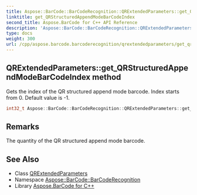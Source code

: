 ```yaml
---
title: Aspose::BarCode::BarCodeRecognition::QRExtendedParameters::get_QRStructuredAppendModeBarCodeIndex method
linktitle: get_QRStructuredAppendModeBarCodeIndex
second_title: Aspose.BarCode for C++ API Reference
description: 'Aspose::BarCode::BarCodeRecognition::QRExtendedParameters::get_QRStructuredAppendModeBarCodeIndex method. Gets the index of the QR structured append mode barcode. Index starts from 0. Default value is -1 in C++.'
type: docs
weight: 300
url: /cpp/aspose.barcode.barcoderecognition/qrextendedparameters/get_qrstructuredappendmodebarcodeindex/
---
```

## QRExtendedParameters::get_QRStructuredAppendModeBarCodeIndex method


Gets the index of the QR structured append mode barcode. Index starts from 0. Default value is -1.

```cpp
int32_t Aspose::BarCode::BarCodeRecognition::QRExtendedParameters::get_QRStructuredAppendModeBarCodeIndex()
```

## Remarks


The quantity of the QR structured append mode barcode.



## See Also

* Class [QRExtendedParameters](../)
* Namespace [Aspose::BarCode::BarCodeRecognition](../../)
* Library [Aspose.BarCode for C++](../../../)
